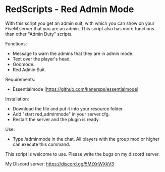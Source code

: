 # RedScripts - Red Admin Mode


With this script you get an admin suit, with which you can show on your FiveM server that you are an admin.
This script also has more functions than other "Admin Duty" scripts.

Functions:
- Message to warn the admins that they are in admin mode.
- Text over the player's head.
- Godmode.
- Red Admin Suit.

Requirements:
- Essentialmode (https://github.com/kanersps/essentialmode)

Installation:
- Download the file and put it into your resource folder.
- Add "start red_adminmode" in your server.cfg.
- Restart the server and the plugin is ready.

Use:
- Type /adminmode in the chat. All players with the group mod or higher can execute this command.

This script is welcome to use.
Please write the bugs on my discord server.

My Discord server: https://discord.gg/5MtXnWXkV3

